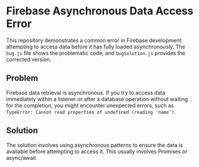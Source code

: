# Firebase Asynchronous Data Access Error

This repository demonstrates a common error in Firebase development: attempting to access data before it has fully loaded asynchronously.  The `bug.js` file shows the problematic code, and `bugSolution.js` provides the corrected version. 

## Problem

Firebase data retrieval is asynchronous.  If you try to access data immediately within a listener or after a database operation without waiting for the completion, you might encounter unexpected errors, such as `TypeError: Cannot read properties of undefined (reading 'name')`.

## Solution

The solution involves using asynchronous patterns to ensure the data is available before attempting to access it. This usually involves Promises or async/await.
